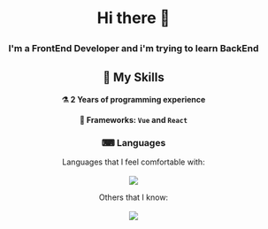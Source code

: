 <div align="center">

  # <p> Hi there 👋 </p>

  ### <p> I'm a FrontEnd Developer and i'm trying to learn BackEnd </p>

  ## 🔨 My Skills
  #### ⚗ 2 Years of programming experience
  #### 🧰 Frameworks: `Vue` and `React`

  ### ⌨ Languages
   Languages that I feel comfortable with: <br> <br>
  <img src="https://skillicons.dev/icons?i=html,css,c++,cs,&theme=dark">

   Others that I know: <br> <br>
  <img src="https://skillicons.dev/icons?i=js,ts,py&theme=dark">
  
</div>
